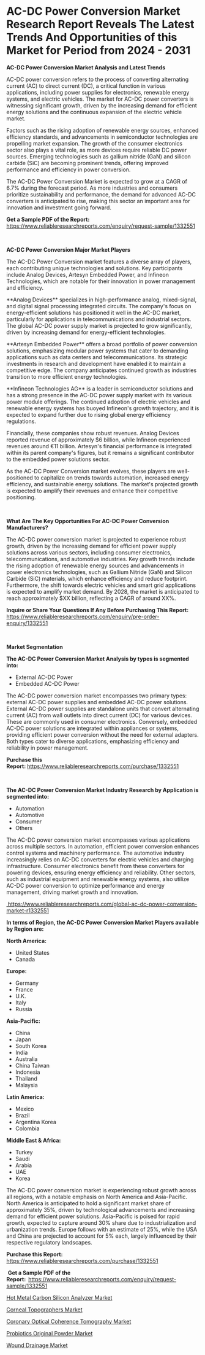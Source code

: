 <p><h1>AC-DC Power Conversion Market Research Report Reveals The Latest Trends And Opportunities of this Market for Period from 2024 - 2031</h1></p><p><strong>AC-DC Power Conversion Market Analysis and Latest Trends</strong></p>
<p><p>AC-DC power conversion refers to the process of converting alternating current (AC) to direct current (DC), a critical function in various applications, including power supplies for electronics, renewable energy systems, and electric vehicles. The market for AC-DC power converters is witnessing significant growth, driven by the increasing demand for efficient energy solutions and the continuous expansion of the electric vehicle market. </p><p>Factors such as the rising adoption of renewable energy sources, enhanced efficiency standards, and advancements in semiconductor technologies are propelling market expansion. The growth of the consumer electronics sector also plays a vital role, as more devices require reliable DC power sources. Emerging technologies such as gallium nitride (GaN) and silicon carbide (SiC) are becoming prominent trends, offering improved performance and efficiency in power conversion.</p><p>The AC-DC Power Conversion Market is expected to grow at a CAGR of 6.7% during the forecast period. As more industries and consumers prioritize sustainability and performance, the demand for advanced AC-DC converters is anticipated to rise, making this sector an important area for innovation and investment going forward.</p></p>
<p><strong>Get a Sample PDF of the Report:&nbsp;</strong> <a href="https://www.reliableresearchreports.com/enquiry/request-sample/1332551?utm_campaign=112&utm_medium=2&utm_source=Github&utm_content=ia&utm_term=05112024&utm_id=ac-dc-power-conversion">https://www.reliableresearchreports.com/enquiry/request-sample/1332551</a></p>
<p>&nbsp;</p>
<p><strong>AC-DC Power Conversion Major Market Players</strong></p>
<p><p>The AC-DC Power Conversion market features a diverse array of players, each contributing unique technologies and solutions. Key participants include Analog Devices, Artesyn Embedded Power, and Infineon Technologies, which are notable for their innovation in power management and efficiency.</p><p>**Analog Devices** specializes in high-performance analog, mixed-signal, and digital signal processing integrated circuits. The company's focus on energy-efficient solutions has positioned it well in the AC-DC market, particularly for applications in telecommunications and industrial sectors. The global AC-DC power supply market is projected to grow significantly, driven by increasing demand for energy-efficient technologies.</p><p>**Artesyn Embedded Power** offers a broad portfolio of power conversion solutions, emphasizing modular power systems that cater to demanding applications such as data centers and telecommunications. Its strategic investments in research and development have enabled it to maintain a competitive edge. The company anticipates continued growth as industries transition to more efficient energy technologies.</p><p>**Infineon Technologies AG** is a leader in semiconductor solutions and has a strong presence in the AC-DC power supply market with its various power module offerings. The continued adoption of electric vehicles and renewable energy systems has buoyed Infineon's growth trajectory, and it is expected to expand further due to rising global energy efficiency regulations.</p><p>Financially, these companies show robust revenues. Analog Devices reported revenue of approximately $6 billion, while Infineon experienced revenues around €11 billion. Artesyn's financial performance is integrated within its parent company's figures, but it remains a significant contributor to the embedded power solutions sector.</p><p>As the AC-DC Power Conversion market evolves, these players are well-positioned to capitalize on trends towards automation, increased energy efficiency, and sustainable energy solutions. The market's projected growth is expected to amplify their revenues and enhance their competitive positioning.</p></p>
<p>&nbsp;</p>
<p><strong>What Are The Key Opportunities For AC-DC Power Conversion Manufacturers?</strong></p>
<p><p>The AC-DC power conversion market is projected to experience robust growth, driven by the increasing demand for efficient power supply solutions across various sectors, including consumer electronics, telecommunications, and automotive industries. Key growth trends include the rising adoption of renewable energy sources and advancements in power electronics technologies, such as Gallium Nitride (GaN) and Silicon Carbide (SiC) materials, which enhance efficiency and reduce footprint. Furthermore, the shift towards electric vehicles and smart grid applications is expected to amplify market demand. By 2028, the market is anticipated to reach approximately $XX billion, reflecting a CAGR of around XX%.</p></p>
<p><strong>Inquire or Share Your Questions If Any Before Purchasing This Report:</strong> <a href="https://www.reliableresearchreports.com/enquiry/pre-order-enquiry/1332551?utm_campaign=112&utm_medium=2&utm_source=Github&utm_content=ia&utm_term=05112024&utm_id=ac-dc-power-conversion">https://www.reliableresearchreports.com/enquiry/pre-order-enquiry/1332551</a></p>
<p>&nbsp;</p>
<p><strong>Market Segmentation</strong></p>
<p><strong>The AC-DC Power Conversion Market Analysis by types is segmented into:</strong></p>
<p><ul><li>External AC-DC Power</li><li>Embedded AC-DC Power</li></ul></p>
<p><p>The AC-DC power conversion market encompasses two primary types: external AC-DC power supplies and embedded AC-DC power solutions. External AC-DC power supplies are standalone units that convert alternating current (AC) from wall outlets into direct current (DC) for various devices. These are commonly used in consumer electronics. Conversely, embedded AC-DC power solutions are integrated within appliances or systems, providing efficient power conversion without the need for external adapters. Both types cater to diverse applications, emphasizing efficiency and reliability in power management.</p></p>
<p><strong>Purchase this Report:&nbsp;</strong><a href="https://www.reliableresearchreports.com/purchase/1332551?utm_campaign=112&utm_medium=2&utm_source=Github&utm_content=ia&utm_term=05112024&utm_id=ac-dc-power-conversion">https://www.reliableresearchreports.com/purchase/1332551</a></p>
<p>&nbsp;</p>
<p><strong>The AC-DC Power Conversion Market Industry Research by Application is segmented into:</strong></p>
<p><ul><li>Automation</li><li>Automotive</li><li>Consumer</li><li>Others</li></ul></p>
<p><p>The AC-DC power conversion market encompasses various applications across multiple sectors. In automation, efficient power conversion enhances control systems and machinery performance. The automotive industry increasingly relies on AC-DC converters for electric vehicles and charging infrastructure. Consumer electronics benefit from these converters for powering devices, ensuring energy efficiency and reliability. Other sectors, such as industrial equipment and renewable energy systems, also utilize AC-DC power conversion to optimize performance and energy management, driving market growth and innovation.</p></p>
<p><a href="https://www.reliableresearchreports.com/global-ac-dc-power-conversion-market-r1332551?utm_campaign=112&utm_medium=2&utm_source=Github&utm_content=ia&utm_term=05112024&utm_id=ac-dc-power-conversion">&nbsp;https://www.reliableresearchreports.com/global-ac-dc-power-conversion-market-r1332551</a></p>
<p><strong>In terms of Region, the AC-DC Power Conversion Market Players available by Region are:</strong></p>
<p>
    <p> <strong> North America: </strong>
        <ul>
            <li>United States</li>
            <li>Canada</li>
        </ul>
        </p> 
    <p> <strong> Europe: </strong>
        <ul>
            <li>Germany</li>
            <li>France</li>
            <li>U.K.</li>
            <li>Italy</li>
            <li>Russia</li>
        </ul>
        </p> 
    <p> <strong> Asia-Pacific: </strong>
        <ul>
            <li>China</li>
            <li>Japan</li>
            <li>South Korea</li>
            <li>India</li>
            <li>Australia</li>
            <li>China Taiwan</li>
            <li>Indonesia</li>
            <li>Thailand</li>
            <li>Malaysia</li>
        </ul>
        </p> 
    <p> <strong> Latin America: </strong>
        <ul>
            <li>Mexico</li>
            <li>Brazil</li>
            <li>Argentina Korea</li>
            <li>Colombia</li>
        </ul>
        </p> 
    <p> <strong> Middle East & Africa: </strong>
        <ul>
            <li>Turkey</li>
            <li>Saudi</li>
            <li>Arabia</li>
            <li>UAE</li>
            <li>Korea</li>
        </ul>
    </p>
    </p>
<p><p>The AC-DC power conversion market is experiencing robust growth across all regions, with a notable emphasis on North America and Asia-Pacific. North America is anticipated to hold a significant market share of approximately 35%, driven by technological advancements and increasing demand for efficient power solutions. Asia-Pacific is poised for rapid growth, expected to capture around 30% share due to industrialization and urbanization trends. Europe follows with an estimate of 25%, while the USA and China are projected to account for 5% each, largely influenced by their respective regulatory landscapes.</p></p>
<p><strong>Purchase this Report: </strong><a href="https://www.reliableresearchreports.com/purchase/1332551?utm_campaign=112&utm_medium=2&utm_source=Github&utm_content=ia&utm_term=05112024&utm_id=ac-dc-power-conversion">https://www.reliableresearchreports.com/purchase/1332551</a></p>
<p>&nbsp;<strong>Get a Sample PDF of the Report:&nbsp;&nbsp;</strong><a href="https://www.reliableresearchreports.com/enquiry/request-sample/1332551?utm_campaign=112&utm_medium=2&utm_source=Github&utm_content=ia&utm_term=05112024&utm_id=ac-dc-power-conversion">https://www.reliableresearchreports.com/enquiry/request-sample/1332551</a></p>
<p><strong></strong></p>
<p><p><a href="https://github.com/inouyeaowaugh3/Market-Research-Report-List-1/blob/main/hot-metal-carbon-silicon-analyzer-market.md?utm_campaign=112&utm_medium=2&utm_source=Github&utm_content=ia&utm_term=05112024&utm_id=ac-dc-power-conversion">Hot Metal Carbon Silicon Analyzer Market</a></p><p><a href="https://issuu.com/reportprime-2/docs/corneal-topographers-market-size-20_e4872e0cdc8b47?utm_campaign=112&utm_medium=2&utm_source=Github&utm_content=ia&utm_term=05112024&utm_id=ac-dc-power-conversion">Corneal Topographers Market</a></p><p><a href="https://issuu.com/reportprime-2/docs/coronary-optical-coherence-tomograp_5222da44e5ad27?utm_campaign=112&utm_medium=2&utm_source=Github&utm_content=ia&utm_term=05112024&utm_id=ac-dc-power-conversion">Coronary Optical Coherence Tomography Market</a></p><p><a href="https://github.com/poppeotabedvo5/Market-Research-Report-List-1/blob/main/probiotics-original-powder-market.md?utm_campaign=112&utm_medium=2&utm_source=Github&utm_content=ia&utm_term=05112024&utm_id=ac-dc-power-conversion">Probiotics Original Powder Market</a></p><p><a href="https://issuu.com/reportprime-2/docs/wound-drainage-market-size-2030.ppt_51f2d945844bba?utm_campaign=112&utm_medium=2&utm_source=Github&utm_content=ia&utm_term=05112024&utm_id=ac-dc-power-conversion">Wound Drainage Market</a></p></p>